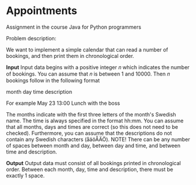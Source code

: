 # Appointments
Assignment in the course Java for Python programmers

Problem description:

We want to implement a simple calendar that can read a number of bookings, and then print them in chronological order.

**Input**
Input data begins with a positive integer 𝑛 which indicates the number of bookings. You can assume that 𝑛 is between 1 and 10000. Then 𝑛 bookings follow in the following format

month day time description

For example
May 23 13:00 Lunch with the boss

The months indicate with the first three letters of the month's Swedish name. The time is always specified in the format hh:mm. You can assume that all months, days and times are correct (so this does not need to be checked). Furthermore, you can assume that the descriptions do not contain any Swedish characters (åäöÅÄÖ). NOTE! There can be any number of spaces between month and day, between day and time, and between time and description.

**Output**
Output data must consist of all bookings printed in chronological order. Between each month, day, time and description, there must be exactly 1 space.
